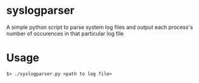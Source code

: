 # syslogparser
A simple python script to parse system log files and output each process's number of occurences in that particular log file

# Usage
```
$> ./syslogparser.py <path to log file>
```

